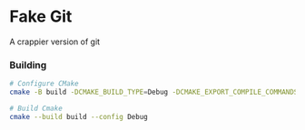 # Fake Git

A crappier version of git

### Building

``` sh
# Configure CMake
cmake -B build -DCMAKE_BUILD_TYPE=Debug -DCMAKE_EXPORT_COMPILE_COMMANDS=1

# Build Cmake
cmake --build build --config Debug
```
